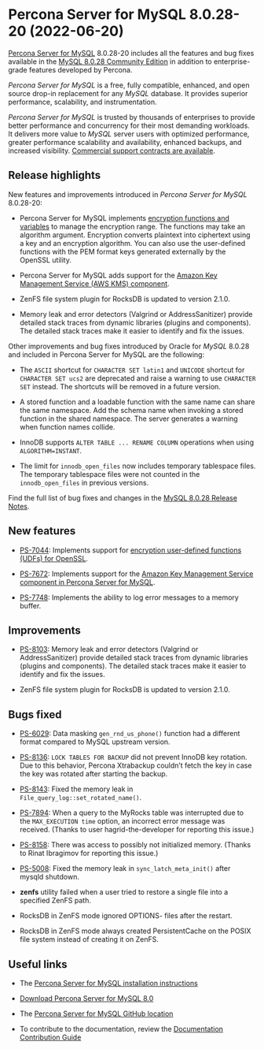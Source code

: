 # Percona Server for MySQL 8.0.28-20 (2022-06-20)

[Percona Server for MySQL](https://www.percona.com/software/mysql-database/percona-server) 8.0.28-20
includes all the features and bug fixes available in the
[MySQL 8.0.28 Community Edition](https://dev.mysql.com/doc/relnotes/mysql/8.0/en/news-8-0-28.html)
in addition to enterprise-grade features developed by Percona.

*Percona Server for MySQL* is a free, fully compatible, enhanced, and open
source drop-in replacement for any *MySQL* database. It provides superior
performance, scalability, and instrumentation.

*Percona Server for MySQL* is trusted by thousands of enterprises to provide
better performance and concurrency for their most demanding workloads. It
delivers more value to *MySQL* server users with optimized performance,
greater performance scalability and availability, enhanced backups, and
increased visibility. [Commercial support contracts are available](https://www.percona.com/services/support/mysql-support).

## Release highlights

New features and improvements introduced in *Percona Server for MySQL* 8.0.28-20:

* Percona Server for MySQL implements [encryption functions and variables](https://www.percona.com/doc/percona-server/8.0/security/encryption-functions.html) to manage the encryption range. The functions may take an algorithm argument. Encryption converts plaintext into ciphertext using a key and an encryption algorithm. You can also use the user-defined functions with the PEM format keys generated externally by the OpenSSL utility.

* Percona Server for MySQL adds support for the [Amazon Key Management Service (AWS KMS) component](https://www.percona.com/doc/percona-server/8.0/security/using-amz-kms.html).

* ZenFS file system plugin for RocksDB is updated to version 2.1.0.

* Memory leak and error detectors (Valgrind or AddressSanitizer) provide detailed stack traces from dynamic libraries (plugins and components). The detailed stack traces make it easier to identify and fix the issues.

Other improvements and bug fixes introduced by Oracle for *MySQL* 8.0.28 and included in Percona Server for MySQL are the following:

* The `ASCII` shortcut for `CHARACTER SET latin1` and `UNICODE` shortcut for `CHARACTER SET ucs2` are deprecated and raise a warning to use `CHARACTER SET` instead. The shortcuts will be removed in a future version.

* A stored function and a loadable function with the same name can share the same namespace. Add the schema name when invoking a stored function in the shared namespace. The server generates a warning when function names collide.

* InnoDB supports `ALTER TABLE ... RENAME COLUMN` operations when using `ALGORITHM=INSTANT`.

* The limit for `innodb_open_files` now includes temporary tablespace files. The temporary tablespace files were not counted in the `innodb_open_files` in previous versions.

Find the full list of bug fixes and changes in the [MySQL 8.0.28 Release Notes](https://dev.mysql.com/doc/relnotes/mysql/8.0/en/news-8-0-28.html).

## New features

* [PS-7044](https://jira.percona.com/browse/PS-7044): Implements support for [encryption user-defined functions (UDFs) for OpenSSL](https://www.percona.com/doc/percona-server/8.0/security/encryption-functions.html).

* [PS-7672](https://jira.percona.com/browse/PS-7672): Implements support for the [Amazon Key Management Service component in Percona Server for MySQL](https://www.percona.com/doc/percona-server/8.0/security/using-amz-kms.html).

* [PS-7748](https://jira.percona.com/browse/PS-7748): Implements the ability to log error messages to a memory buffer.

## Improvements

* [PS-8103](https://jira.percona.com/browse/PS-8103): Memory leak and error detectors (Valgrind or AddressSanitizer) provide detailed stack traces from dynamic libraries (plugins and components). The detailed stack traces make it easier to identify and fix the issues.

* ZenFS file system plugin for RocksDB is updated to version 2.1.0.

## Bugs fixed

* [PS-6029](https://jira.percona.com/browse/PS-6029): Data masking `gen_rnd_us_phone()` function had a different format compared to MySQL upstream version.

* [PS-8136](https://jira.percona.com/browse/PS-8136): `LOCK TABLES FOR BACKUP` did not prevent InnoDB key rotation. Due to this behavior, Percona Xtrabackup couldn’t fetch the key in case the key was rotated after starting the backup.

* [PS-8143](https://jira.percona.com/browse/PS-8143): Fixed the memory leak in `File_query_log::set_rotated_name()`.

* [PS-7894](https://jira.percona.com/browse/PS-7894): When a query to the MyRocks table was interrupted due to the `MAX_EXECUTION time` option, an incorrect error message was received. (Thanks to user hagrid-the-developer for reporting this issue.)

* [PS-8158](https://jira.percona.com/browse/PS-8158): There was access to possibly not initialized memory. (Thanks to Rinat Ibragimov for reporting this issue.)

* [PS-5008](https://jira.percona.com/browse/PS-5008): Fixed the memory leak in `sync_latch_meta_init()` after mysqld shutdown.

* **zenfs** utility failed when a user tried to restore a single file into a specified ZenFS path.

* RocksDB in ZenFS mode ignored OPTIONS-<NNN> files after the restart.

* RocksDB in ZenFS mode always created PersistentCache on the POSIX file system instead of creating it on ZenFS.

## Useful links

* The [Percona Server for MySQL installation instructions](https://www.percona.com/doc/percona-server/LATEST/installation.html)

* [Download Percona Server for MySQL 8.0](https://www.percona.com/downloads/Percona-Server-LATEST/)

* The [Percona Server for MySQL GitHub location](https://github.com/percona/percona-server)

* To contribute to the documentation, review the [Documentation Contribution Guide](https://github.com/percona/percona-server/blob/8.0/doc/source/contributing.md)
